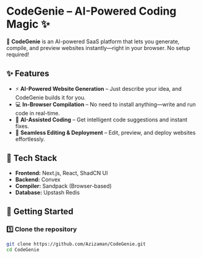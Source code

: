 # CodeGenie – AI-Powered Coding Magic ✨  

🚀 **CodeGenie** is an AI-powered SaaS platform that lets you generate, compile, and preview websites instantly—right in your browser. No setup required!  

## ✨ Features  
- ⚡ **AI-Powered Website Generation** – Just describe your idea, and CodeGenie builds it for you.  
- 💻 **In-Browser Compilation** – No need to install anything—write and run code in real-time.  
- 🤖 **AI-Assisted Coding** – Get intelligent code suggestions and instant fixes.  
- 📂 **Seamless Editing & Deployment** – Edit, preview, and deploy websites effortlessly.  

## 🔧 Tech Stack  
- **Frontend:** Next.js, React, ShadCN UI  
- **Backend:** Convex  
- **Compiler:** Sandpack (Browser-based)  
- **Database:** Upstash Redis  

## 🚀 Getting Started  

### **1️⃣ Clone the repository**  
```bash
git clone https://github.com/Azizaman/CodeGenie.git
cd CodeGenie
